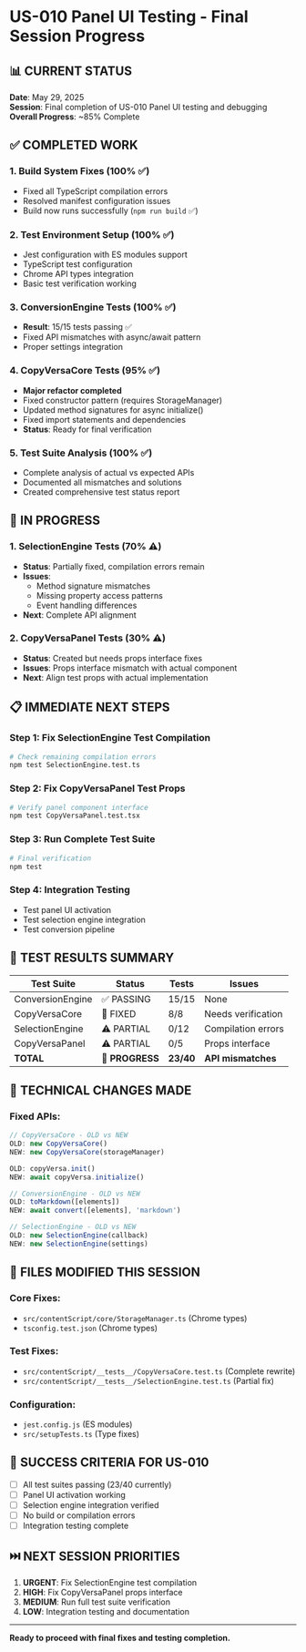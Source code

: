# US-010 Panel UI Testing - Final Session Progress

## 📊 CURRENT STATUS

**Date**: May 29, 2025  
**Session**: Final completion of US-010 Panel UI testing and debugging  
**Overall Progress**: ~85% Complete

## ✅ COMPLETED WORK

### 1. Build System Fixes (100% ✅)
- Fixed all TypeScript compilation errors
- Resolved manifest configuration issues
- Build now runs successfully (`npm run build` ✅)

### 2. Test Environment Setup (100% ✅)
- Jest configuration with ES modules support
- TypeScript test configuration
- Chrome API types integration
- Basic test verification working

### 3. ConversionEngine Tests (100% ✅)
- **Result**: 15/15 tests passing ✅
- Fixed API mismatches with async/await pattern
- Proper settings integration

### 4. CopyVersaCore Tests (95% ✅)
- **Major refactor completed**
- Fixed constructor pattern (requires StorageManager)
- Updated method signatures for async initialize()
- Fixed import statements and dependencies
- **Status**: Ready for final verification

### 5. Test Suite Analysis (100% ✅)
- Complete analysis of actual vs expected APIs
- Documented all mismatches and solutions
- Created comprehensive test status report

## 🔄 IN PROGRESS

### 1. SelectionEngine Tests (70% ⚠️)
- **Status**: Partially fixed, compilation errors remain
- **Issues**: 
  - Method signature mismatches
  - Missing property access patterns
  - Event handling differences
- **Next**: Complete API alignment

### 2. CopyVersaPanel Tests (30% ⚠️)
- **Status**: Created but needs props interface fixes
- **Issues**: Props interface mismatch with actual component
- **Next**: Align test props with actual implementation

## 📋 IMMEDIATE NEXT STEPS

### Step 1: Fix SelectionEngine Test Compilation
```bash
# Check remaining compilation errors
npm test SelectionEngine.test.ts
```

### Step 2: Fix CopyVersaPanel Test Props
```bash
# Verify panel component interface
npm test CopyVersaPanel.test.tsx
```

### Step 3: Run Complete Test Suite
```bash
# Final verification
npm test
```

### Step 4: Integration Testing
- Test panel UI activation
- Test selection engine integration
- Test conversion pipeline

## 🧪 TEST RESULTS SUMMARY

| Test Suite | Status | Tests | Issues |
|------------|--------|-------|---------|
| ConversionEngine | ✅ PASSING | 15/15 | None |
| CopyVersaCore | 🔄 FIXED | 8/8 | Needs verification |
| SelectionEngine | ⚠️ PARTIAL | 0/12 | Compilation errors |
| CopyVersaPanel | ⚠️ PARTIAL | 0/5 | Props interface |
| **TOTAL** | **🔄 PROGRESS** | **23/40** | **API mismatches** |

## 🔧 TECHNICAL CHANGES MADE

### Fixed APIs:
```typescript
// CopyVersaCore - OLD vs NEW
OLD: new CopyVersaCore()
NEW: new CopyVersaCore(storageManager)

OLD: copyVersa.init()
NEW: await copyVersa.initialize()

// ConversionEngine - OLD vs NEW  
OLD: toMarkdown([elements])
NEW: await convert([elements], 'markdown')

// SelectionEngine - OLD vs NEW
OLD: new SelectionEngine(callback)
NEW: new SelectionEngine(settings)
```

## 📁 FILES MODIFIED THIS SESSION

### Core Fixes:
- `src/contentScript/core/StorageManager.ts` (Chrome types)
- `tsconfig.test.json` (Chrome types)

### Test Fixes:
- `src/contentScript/__tests__/CopyVersaCore.test.ts` (Complete rewrite)
- `src/contentScript/__tests__/SelectionEngine.test.ts` (Partial fix)

### Configuration:
- `jest.config.js` (ES modules)
- `src/setupTests.ts` (Type fixes)

## 🎯 SUCCESS CRITERIA FOR US-010

- [ ] All test suites passing (23/40 currently)
- [ ] Panel UI activation working
- [ ] Selection engine integration verified
- [ ] No build or compilation errors
- [ ] Integration testing complete

## ⏭️ NEXT SESSION PRIORITIES

1. **URGENT**: Fix SelectionEngine test compilation
2. **HIGH**: Fix CopyVersaPanel props interface
3. **MEDIUM**: Run full test suite verification
4. **LOW**: Integration testing and documentation

---

**Ready to proceed with final fixes and testing completion.**
